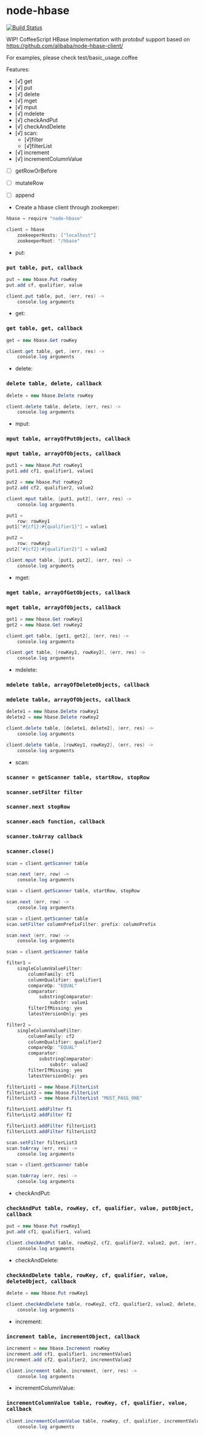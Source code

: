 node-hbase
==========
[![Build Status](https://travis-ci.org/falsecz/node-hbase.svg?branch=master)](https://travis-ci.org/falsecz/node-hbase)

WIP! CoffeeScript HBase Implementation with protobuf support based on https://github.com/alibaba/node-hbase-client/

For examples, please check test/basic_usage.coffee

Features:
* [√] get
* [√] put
* [√] delete
* [√] mget
* [√] mput
* [√] mdelete
* [√] checkAndPut
* [√] checkAndDelete
* [√] scan:
	 * [√]filter
	 * [√]filterList
* [√] increment
* [√] incrementColumnValue
* [ ] getRowOrBefore
* [ ] mutateRow
* [ ] append



* Create a hbase client through zookeeper:
```cs
hbase = require "node-hbase"

client = hbase
	zookeeperHosts: ["localhost"]
	zookeeperRoot: "/hbase"
```

* put:
### `put table, put, callback`
```cs
put = new hbase.Put rowKey
put.add cf, qualifier, value

client.put table, put, (err, res) ->
	console.log arguments
```

* get:
### `get table, get, callback`
```cs
get = new hbase.Get rowKey

client.get table, get, (err, res) ->
	console.log arguments
```

* delete:
### `delete table, delete, callback`
```cs
delete = new hbase.Delete rowKey

client.delete table, delete, (err, res) ->
	console.log arguments
```

* mput:
### `mput table, arrayOfPutObjects, callback`
### `mput table, arrayOfObjects, callback`
```cs
put1 = new hbase.Put rowKey1
put1.add cf1, qualifier1, value1

put2 = new hbase.Put rowKey2
put2.add cf2, qualifier2, value2

client.mput table, [put1, put2], (err, res) ->
	console.log arguments
```
```cs
put1 =
	row: rowKey1
put1["#{cf1}:#{qualifier1}"] = value1

put2 =
	row: rowKey2
put2["#{cf2}:#{qualifier2}"] = value2

client.mput table, [put1, put2], (err, res) ->
	console.log arguments
```

* mget:
### `mget table, arrayOfGetObjects, callback`
### `mget table, arrayOfObjects, callback`
```cs
get1 = new hbase.Get rowKey1
get2 = new hbase.Get rowKey2

client.get table, [get1, get2], (err, res) ->
	console.log arguments
```
```cs
client.get table, [rowKey1, rowKey2], (err, res) ->
	console.log arguments
```

* mdelete:
### `mdelete table, arrayOfDeleteObjects, callback`
### `mdelete table, arrayOfObjects, callback`
```cs
delete1 = new hbase.Delete rowKey1
delete2 = new hbase.Delete rowKey2

client.delete table, [delete1, delete2], (err, res) ->
	console.log arguments
```
```cs
client.delete table, [rowKey1, rowKey2], (err, res) ->
	console.log arguments
```

* scan:
### `scanner = getScanner table, startRow, stopRow`
### `scanner.setFilter filter`
### `scanner.next stopRow`
### `scanner.each function, callback`
### `scanner.toArray callback`
### `scanner.close()`
```cs
scan = client.getScanner table

scan.next (err, row) ->
	console.log arguments
```
```cs
scan = client.getScanner table, startRow, stopRow

scan.next (err, row) ->
	console.log arguments
```
```cs
scan = client.getScanner table
scan.setFilter columnPrefixFilter: prefix: columnPrefix

scan.next (err, row) ->
	console.log arguments
```
```cs
scan = client.getScanner table

filter1 =
	singleColumnValueFilter:
		columnFamily: cf1
		columnQualifier: qualifier1
		compareOp: "EQUAL"
		comparator:
			substringComparator:
				substr: value1
		filterIfMissing: yes
		latestVersionOnly: yes

filter2 =
	singleColumnValueFilter:
		columnFamily: cf2
		columnQualifier: qualifier2
		compareOp: "EQUAL"
		comparator:
			substringComparator:
				substr: value2
		filterIfMissing: yes
		latestVersionOnly: yes

filterList1 = new hbase.FilterList
filterList2 = new hbase.FilterList
filterList3 = new hbase.FilterList "MUST_PASS_ONE"

filterList1.addFilter f1
filterList2.addFilter f2

filterList3.addFilter filterList1
filterList3.addFilter filterList2

scan.setFilter filterList3
scan.toArray (err, res) ->
	console.log arguments
```
```cs
scan = client.getScanner table

scan.toArray (err, res) ->
	console.log arguments
```

* checkAndPut:
### `checkAndPut table, rowKey, cf, qualifier, value, putObject, callback`
```cs
put = new hbase.Put rowKey1
put.add cf1, qualifier1, value1

client.checkAndPut table, rowKey2, cf2, qualifier2, value2, put, (err, res) ->
	console.log arguments
```

* checkAndDelete:
### `checkAndDelete table, rowKey, cf, qualifier, value, deleteObject, callback`
```cs
delete = new hbase.Put rowKey1

client.checkAndDelete table, rowKey2, cf2, qualifier2, value2, delete, (err, res) ->
	console.log arguments
```

* increment:
### `increment table, incrementObject, callback`
```cs
increment = new hbase.Increment rowKey
increment.add cf1, qualifier1, incrementValue1
increment.add cf2, qualifier2, incrementValue2

client.increment table, increment, (err, res) ->
	console.log arguments
```

* incrementColumnValue:
### `incrementColumnValue table, rowKey, cf, qualifier, value, callback`
```cs
client.incrementColumnValue table, rowKey, cf, qualifier, incrementValue, (err, res) ->
	console.log arguments
```






